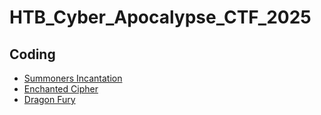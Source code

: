 # HTB_Cyber_Apocalypse_CTF_2025

## Coding

+ [Summoners Incantation](./Coding/summoners_incantation.md)
+ [Enchanted Cipher](./Coding/enchanted_cipher.md)
+ [Dragon Fury](./Coding/dragon_fury.md)
